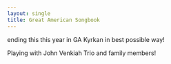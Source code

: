 ```yaml
---
layout: single
title: Great American Songbook
---
```


ending this this year in GA Kyrkan in best possible way! 

Playing with John Venkiah Trio and family members!

